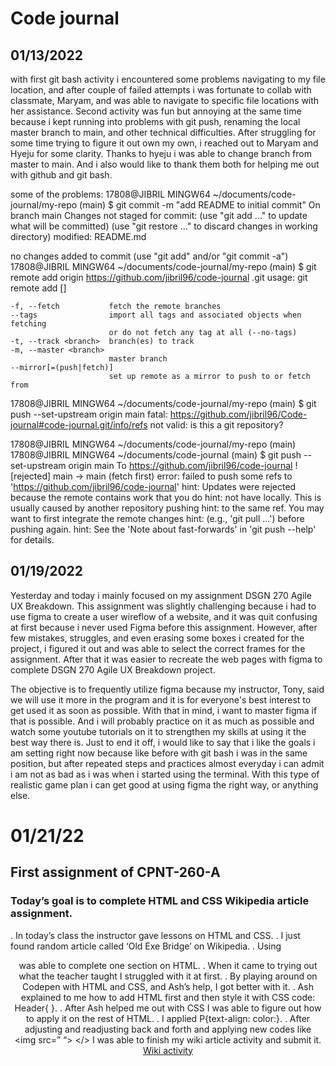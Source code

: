 # Code journal

## 01/13/2022

with first git bash activity i encountered some problems navigating to my file location, and after couple of failed attempts i was fortunate to collab with classmate, Maryam, and was able to navigate to specific file locations with her assistance.
Second activity was fun but annoying at the same time because i kept running into problems with git push, renaming the local master branch to main, and other technical difficulties. After struggling for some time trying to figure it out own my own, i reached out to Maryam and Hyeju for some clarity. Thanks to hyeju i was able to change branch from master to main. And i also would like to thank them both for helping me out with github and git bash.

some of the problems: 
17808@JIBRIL MINGW64 ~/documents/code-journal/my-repo (main)
$ git commit -m "add README to initial commit"
On branch main
Changes not staged for commit:
  (use "git add <file>..." to update what will be committed)
  (use "git restore <file>..." to discard changes in working directory)
        modified:   README.md

no changes added to commit (use "git add" and/or "git commit -a")
17808@JIBRIL MINGW64 ~/documents/code-journal/my-repo (main)
$ git remote add origin https://github.com/jibril96/code-journal .git
usage: git remote add [<options>] <name> <url>

    -f, --fetch           fetch the remote branches
    --tags                import all tags and associated objects when fetching
                          or do not fetch any tag at all (--no-tags)
    -t, --track <branch>  branch(es) to track
    -m, --master <branch>
                          master branch
    --mirror[=(push|fetch)]
                          set up remote as a mirror to push to or fetch from


17808@JIBRIL MINGW64 ~/documents/code-journal/my-repo (main)
$ git push --set-upstream origin main
fatal: https://github.com/jibril96/Code-journal#code-journal.git/info/refs not valid: is this a git repository?

17808@JIBRIL MINGW64 ~/documents/code-journal/my-repo (main)
17808@JIBRIL MINGW64 ~/documents/code-journal (main)
$ git push --set-upstream origin main
To https://github.com/jibril96/code-journal
 ! [rejected]        main -> main (fetch first)
error: failed to push some refs to 'https://github.com/jibril96/code-journal'
hint: Updates were rejected because the remote contains work that you do
hint: not have locally. This is usually caused by another repository pushing
hint: to the same ref. You may want to first integrate the remote changes
hint: (e.g., 'git pull ...') before pushing again.
hint: See the 'Note about fast-forwards' in 'git push --help' for details.

## 01/19/2022

Yesterday and today i mainly focused on my assignment DSGN 270 Agile UX Breakdown. This assignment was slightly challenging because i had to use figma to create a user wireflow of a website, and it was quit confusing at first because i never used Figma before this assignment. However, after few mistakes, struggles, and even erasing some boxes i created for the project, i figured it out and was able to select the correct frames for the assignment. After that it was easier to recreate the web pages with figma to complete DSGN 270 Agile UX Breakdown project.

The objective is to frequently utilize figma because my instructor, Tony, said we will use it more in the program and it is for everyone's best interest to get used it as soon as possible. With that in mind, i want to master figma if that is possible. And i will probably practice on it as much as possible and watch some youtube tutorials on it to strengthen my skills at using it the best way there is. Just to end it off, i would like to say that i like the goals i am setting right now because like before with git bash i was in the same position, but after repeated steps and practices almost everyday i can admit i am not as bad as i was when i started using the terminal. With this type of realistic game plan i can get good at using figma the right way, or anything else.

# 01/21/22

## First assignment of CPNT-260-A

### Today’s goaI is to complete HTML and CSS Wikipedia article assignment.
. In today’s class the instructor gave lessons on HTML and CSS.
. I just found random article called ‘Old Exe Bridge’ on Wikipedia.
. Using  <header> </head>  was able to complete one section on HTML.
. When it came to trying out what the teacher taught I struggled with it at first.
. By playing around on Codepen with HTML and CSS, and Ash’s help, I got better with it.
. Ash explained to me how to add HTML first and then style it with CSS code: Header{ }.
. After Ash helped me out with CSS I was able to figure out how to apply it on the rest of HTML.
. I applied P{text-align: color:}.
. After adjusting and readjusting back and forth and applying new codes like <div>  <img src=” “>  </> I was able to finish my wiki article activity and submit it. 
[Wiki activity](https://codepen.io/jibril96/pen/eYGqOWE)